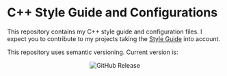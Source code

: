 # C++ Style Guide and Configurations

This repository contains my C++ style guide and configuration files. I expect you to contribute to my projects taking the [Style Guide](<Style Guide.md>) into account.

This repository uses semantic versioning. Current version is:

<div align="center">
    <img alt="GitHub Release" src="https://img.shields.io/github/v/release/karagenc/cpp-style-and-configs?sort=semver&style=flat&logo=github&label=%20&color=blue">
</div>
